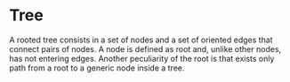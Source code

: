 # Tree
A rooted tree consists in a set of nodes and a set of oriented edges that connect pairs of nodes. A node is defined as root and, unlike other nodes, has not entering edges. Another peculiarity of the root is that exists only path from a root to a generic node inside a tree.
